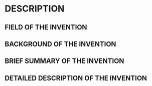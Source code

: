 # DESCRIPTION

## FIELD OF THE INVENTION

## BACKGROUND OF THE INVENTION

## BRIEF SUMMARY OF THE INVENTION

## DETAILED DESCRIPTION OF THE INVENTION

